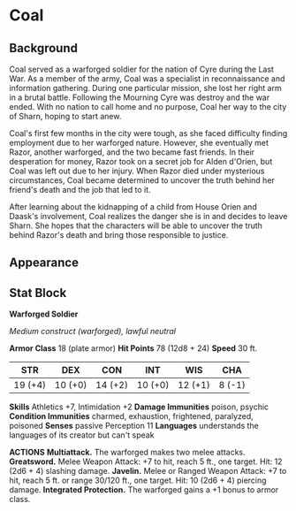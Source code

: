 # Coal

## Background

Coal served as a warforged soldier for the nation of Cyre during the Last War. As a member of the army, Coal was a specialist in reconnaissance and information gathering. During one particular mission, she lost her right arm in a brutal battle. Following the Mourning Cyre was destroy and the war ended. With no nation to call home and no purpose, Coal her way to the city of Sharn, hoping to start anew.

Coal's first few months in the city were tough, as she faced difficulty finding employment due to her warforged nature. However, she eventually met Razor, another warforged, and the two became fast friends. In their desperation for money, Razor took on a secret job for Alden d'Orien, but Coal was left out due to her injury. When Razor died under mysterious circumstances, Coal became determined to uncover the truth behind her friend's death and the job that led to it.

After learning about the kidnapping of a child from House Orien and Daask's involvement, Coal realizes the danger she is in and decides to leave Sharn. She hopes that the characters will be able to uncover the truth behind Razor's death and bring those responsible to justice.

## Appearance

## Stat Block

**Warforged Soldier**

*Medium construct (warforged), lawful neutral*

**Armor Class** 18 (plate armor)
**Hit Points** 78 (12d8 + 24)
**Speed** 30 ft.

STR | DEX | CON | INT | WIS | CHA
---|---|---|---|---|---
19 (+4) | 10 (+0) | 14 (+2) | 10 (+0) | 12 (+1) | 8 (-1)

**Skills** Athletics +7, Intimidation +2
**Damage Immunities** poison, psychic
**Condition Immunities** charmed, exhaustion, frightened, paralyzed, poisoned
**Senses** passive Perception 11
**Languages** understands the languages of its creator but can't speak

**ACTIONS**
**Multiattack.** The warforged makes two melee attacks.
**Greatsword.** Melee Weapon Attack: +7 to hit, reach 5 ft., one target. Hit: 12 (2d6 + 4) slashing damage.
**Javelin.** Melee or Ranged Weapon Attack: +7 to hit, reach 5 ft. or range 30/120 ft., one target. Hit: 10 (2d6 + 4) piercing damage.
**Integrated Protection.** The warforged gains a +1 bonus to armor class.